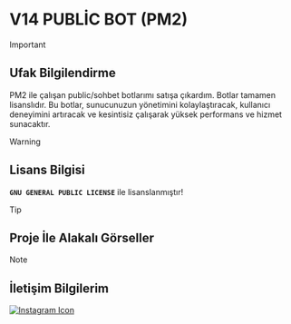 # V14 PUBLİC BOT (PM2)

 > [!IMPORTANT]
> ## Ufak Bilgilendirme
> PM2 ile çalışan public/sohbet botlarımı satışa çıkardım. Botlar tamamen lisanslıdır. Bu botlar, sunucunuzun yönetimini kolaylaştıracak, kullanıcı deneyimini artıracak ve kesintisiz çalışarak yüksek performans ve hizmet sunacaktır.

> [!WARNING]
> ## Lisans Bilgisi
> **` GNU GENERAL PUBLIC LICENSE `** ile lisanslanmıştır!
 
> [!TIP]
> ## Proje İle Alakalı Görseller




> [!NOTE]  
> ## İletişim Bilgilerim
> [![Instagram Icon](https://url-to-instagram-icon.png)](https://www.instagram.com/yourprofile/)

